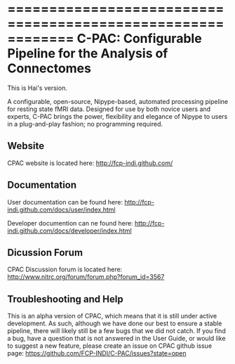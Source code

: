 ============================================================
C-PAC: Configurable Pipeline for the Analysis of Connectomes
============================================================
This is Hai's version.

A configurable, open-source, Nipype-based, automated processing pipeline for resting state fMRI data. 
Designed for use by both novice users and experts, C-PAC brings the power, flexibility and elegance 
of Nipype to users in a plug-and-play fashion; no programming required.

Website
-------

CPAC website is located here:  http://fcp-indi.github.com/


Documentation
-------------

User documentation can be found here: http://fcp-indi.github.com/docs/user/index.html

Developer documention can ne found here: http://fcp-indi.github.com/docs/developer/index.html


Dicussion Forum
---------------

CPAC Discussion forum is located here: http://www.nitrc.org/forum/forum.php?forum_id=3567

Troubleshooting and Help
------------------------

This is an alpha version of CPAC, which means that it is still under active development. As such, although we have done our best to ensure a stable pipeline, 
there will likely still be a few bugs that we did not catch. If you find a bug, have a question that is not answered in the User Guide, or would like to suggest a new feature, 
please create an issue on CPAC github issue page: https://github.com/FCP-INDI/C-PAC/issues?state=open
